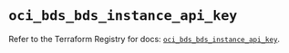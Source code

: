 # `oci_bds_bds_instance_api_key`

Refer to the Terraform Registry for docs: [`oci_bds_bds_instance_api_key`](https://registry.terraform.io/providers/hashicorp/oci/7.19.0/docs/resources/bds_bds_instance_api_key).
